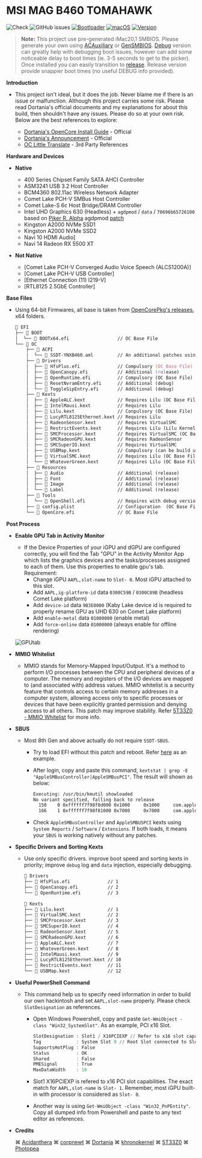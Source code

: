# MSI MAG B460 TOMAHAWK

![Check](https://img.shields.io/badge/Status-Pass-brightgreen)
![GitHub issues](https://img.shields.io/github/issues/theofficialcopypaste/ASRockB460MSL-OC?color=blue&label=Issues)
[![Bootloader](https://img.shields.io/badge/Bootloader-OpenCore-yellow)](https://github.com/theofficialcopypaste/ASRockB460MSL-OC/releases)
[![macOS](https://img.shields.io/badge/Compatible-Catalina/Monterey/Ventura-orange)](https://www.apple.com/ge/macos/monterey/)
[![Version](https://img.shields.io/badge/Version-0.9.0-white)](https://github.com/acidanthera/OpenCorePkg/releases)

> **Note:**  This project use pre-generated iMac20,1 SMBIOS. Please generate your own using [ACAuxiliary](https://github.com/ic005k/OCAuxiliaryTools) or [GenSMBIOS](https://github.com/corpnewt/GenSMBIOS). [Debug](https://github.com/iamyounix/msimagb460_tomahawk/releases/download/Release/Big.Sur.+.debug.dmg) version can greatly help with debugging boot issues, however can add some noticeable delay to boot times (ie. 3-5 seconds to get to the picker). Once installed you can easily transition to [release](https://github.com/iamyounix/msimagb460_tomahawk/releases/download/Release/Big.Sur.+.dmg). Release version provide snappier boot times (no useful DEBUG info provided).

**Introduction**

-   This project isn't ideal, but it does the job. Never blame me if there is an issue or malfunction.   Although this project carries some risk. Please read Dortania's official documents and my explanations for about this build, then shouldn't have any issues. Please do so at your own risk. Below are the best references to explore:

    -   [Dortania's OpenCore Install Guide](https://dortania.github.io/OpenCore-Install-Guide/) - Official
    -   [Dortania's Announcement](https://dortania.github.io/) - Official
    -   [OC Little Translate](https://github.com/5T33Z0/OC-Little-Translated) - 3rd Party References

**Hardware and Devices**

-   **Native**

    -   400 Series Chipset Family SATA AHCI Controller
    -   ASM3241 USB 3.2 Host Controller
    -   BCM4360 802.11ac Wireless Network Adapter
    -   Comet Lake PCH-V SMBus Host Controller
    -   Comet Lake-S 6c Host Bridge/DRAM Controller
    -   Intel UHD Graphics 630 (Headless) + `agdpmod` / `data` / `70696b65726100` based on [Piker R. Alpha](https://github.com/Piker-Alpha) agdpmod [patch](https://pikeralpha.wordpress.com/2015/11/23/patching-applegraphicsdevicepolicy-kext/)
    -   Kingston A2000 NVMe SSD1
    -   Kingston A2000 NVMe SSD2
    -   Navi 10 HDMI Audio]
    -   Navi 14 Radeon RX 5500 XT

-   **Not Native**
    -   [Comet Lake PCH-V Converged Audio Voice Speech (ALCS1200A)]
    -   [Comet Lake PCH-V USB Controller]
    -   [Ethernet Connection (11) I219-V]
    -   [RTL8125 2.5GbE Controller]

**Base Files**

-   Using 64-bit Firmwares, all base is taken from [OpenCorePkg's releases](https://github.com/acidanthera/OpenCorePkg/releases/), x64 folders.

    ```zsh
    📁 EFI
    ├── 📁 BOOT
    │  └── 📃 BOOTx64.efi                  // OC Base File
    └── 📁 OC
        ├── 📁 ACPI
        │  └── 📃 SSDT-YNXB460.aml         // An additional patches using Secondary System Description Tables
        ├── 📁 Drivers
        │  ├── 📃 HfsPlus.efi              // Compulsory (OC Base File)
        │  ├── 📃 OpenCanopy.efi           // Additional (release)
        │  ├── 📃 OpenRuntime.efi          // Compulsory (OC Base File)
        │  ├── 📃 ResetNvramEntry.efi      // Additional (debug) 
        │  └── 📃 ToggleSipEntry.efi       // Additional (debug)
        ├── 📁 Kexts
        │  ├── 📃 AppleALC.kext            // Requires Lilu (OC Base File)
        │  ├── 📃 IntelMausi.kext          // Requires Lilu
        │  ├── 📃 Lilu.kext                // Conpulsory (OC Base File)
        │  ├── 📃 LucyRTL8125Ethernet.kext // Requires Lilu
        │  ├── 📃 RadeonSensor.kext        // Requires VirtualSMC
        │  ├── 📃 RestrictEvents.kext      // Requires Lilu (Lilu Kernel extension)
        │  ├── 📃 SMCProcessor.kext        // Requires VirtualSMC (OC Base File)
        │  ├── 📃 SMCRadeonGPU.kext        // Requires RadeonSensor
        │  ├── 📃 SMCSuperIO.kext          // Requires VirtualSMC
        │  ├── 📃 USBMap.kext              // Compulsory (can be build using USBToolbox/Windows and USBMap/MacOS)
        │  ├── 📃 VirtualSMC.kext          // Requires Lilu (OC Base File)
        │  └── 📃 WhateverGreen.kext       // Requires Lilu (OC Base File)
        ├── 📁 Resources
        │  ├── 📃 Audio                    // Additional (release)
        │  ├── 📃 Font                     // Additional (release)
        │  ├── 📃 Image                    // Additional (release)
        │  └── 📃 Label                    // Additional (release)
        ├── 📁 Tools
        │  └── 📃 OpenShell.efi            // Requires with debug version (OC Base File)   
        ├── 📃 config.plist                // Configuration  (OC Base File)
        └── 📃 OpenCore.efi                // OC Base File
    ```

**Post Process**

-   **Enable GPU Tab in Activity Monitor**
 
    -   If the Device Properties of your iGPU and dGPU are configured correctly, you will find the Tab "GPU" in the Activity Monitor App which lists the graphics devices and the tasks/processes assigned to each of them. Use this properties to enable gpu's tab. Requirement:
        -   Change iGPU  `AAPL,slot-name` to `Slot- 0`. Most iGPU attached to this slot.
        -   Add `AAPL,ig-platform-id` data `0300C59B` / `0300C89B` (headless Comet Lake platform)
        -   Add `device-id` data `9B3E0000`  (Kaby Lake device id is required to properly rename GPU as UHD 630 on Comet Lake platform)
        -   Add `enable-metal` data `01000000` (enable metal)
        -   Add `force-online` data `01000000` (always enable for offline rendering)

    ![GPUtab](https://github.com/iamyounix/msimagb460_tomahawk/assets/72515939/3f7d7626-4b39-440b-a053-33737df848f9)

-   **MMIO Whitelist**

    -   MMIO stands for Memory-Mapped Input/Output. It's a method to perform I/O processes between the CPU and peripheral devices of a computer. The memory and registers of the I/O devices are mapped to (and associated with) address values. MMIO whitelist is a security feature that controls access to certain memory addresses in a computer system, allowing access only to specific processes or devices that have been explicitly granted permission and denying access to all others. This patch may improve stability. Refer [5T33Z0 - MMIO Whitelist](https://github.com/5T33Z0/OC-Little-Translated/tree/main/12_MMIO_Whitelist) for more info.

-   **SBUS**

    -   Most 8th Gen and above actually do not require `SSDT-SBUS`. 
        -   Try to load EFI without this patch and reboot. Refer [here](https://github.com/iamyounix/msimagb460_tomahawk/blob/main/ACPI_Sample/SSDT-YNXB460.dsl) as an example.
        -   After login, copy and paste this command, `kextstat | grep -E "AppleSMBusController|AppleSMBusPCI"`. The result will shown as below:
        
            ```zsh
            Executing: /usr/bin/kmutil showloaded
            No variant specified, falling back to release
              150    0 0xffffff7f98f8d000 0x1000     0x1000     com.apple.driver.AppleSMBusPCI (1.0.14d1) 76173829-8756-3746-9516-A60DABEB950C <16 7 6 3>
              166    1 0xffffff7f98f81000 0x7000     0x7000     com.apple.driver.AppleSMBusController (1.0.18d1) E4F2BA31-6A3A-3690-A863-80A993E08DF0 <165 16 15 7 6 3>
            ```
        -   Check `AppleSMBusController` and `AppleSMBUSPCI` kexts using `System Reports` / `Software` / `Extensions`. If both loads, it means your `SBUS` is working natively without any patches.

-   **Specific Drivers and Sorting Kexts**

    -   Use only specific drivers. improve boot speed and sorting kexts in priority; improve `debug` log and `data` injection, especially debugging.

        ```zsh
        📁 Drivers
        ├── 📃 HfsPlus.efi              // 1
        ├── 📃 OpenCanopy.efi           // 2
        └── 📃 OpenRuntime.efi          // 3

        📁 Kexts
        ├── 📃 Lilu.kext                // 1
        ├── 📃 VirtualSMC.kext          // 2          
        ├── 📃 SMCProcessor.kext        // 3       
        ├── 📃 SMCSuperIO.kext          // 4         
        ├── 📃 RadeonSensor.kext        // 5         
        ├── 📃 SMCRadeonGPU.kext        // 6         
        ├── 📃 AppleALC.kext            // 7                        
        ├── 📃 WhateverGreen.kext       // 8         
        ├── 📃 IntelMausi.kext          // 9          
        ├── 📃 LucyRTL8125Ethernet.kext // 10 
        ├── 📃 RestrictEvents.kext      // 11      
        └── 📃 USBMap.kext              // 12
        ```

-   **Useful PowerShell Command**

    -   This command help us to specify need information in order to build our own hackintosh and set `AAPL,slot-name` properly. Please check `SlotDesignation` as references.
        -   Open Windows Powershell, copy and paste `Get-WmiObject -class "Win32_SystemSlot"`. As an example, PCI x16 Slot.
        
            ```powershell
            SlotDesignation : Slot1 / X16PCIEXP // Refer to x16 slot capability
            Tag             : System Slot 0 // Root Slot connected to SlotDesignation. 
            SupportsHotPlug : False
            Status          : OK
            Shared          : False
            PMESignal       : True
            MaxDataWidth    : 10
            ```
        -   Slot1 X16PCIEXP is refered to x16 PCI slot capabilities. The exact match for `AAPL,slot-name` is `Slot- 1`. Remember, most iGPU built-in with processor is considered as `Slot- 0`.
        -   Another way is using `Get-WmiObject -class "Win32_PnPEntity"`. Copy all dumped info from Powershell and paste to any text editor as references.

-   **Credits**

    ⌘ [Acidanthera](https://github.com/acidanthera/) ⌘ [corpnewt](https://github.com/corpnewt) ⌘ [Dortania](https://github.com/dortania) ⌘ [khronokernel](https://github.com/khronokernel) ⌘ [5T33Z0](https://github.com/5T33Z0) ⌘ [Photopea](https://www.photopea.com/)
